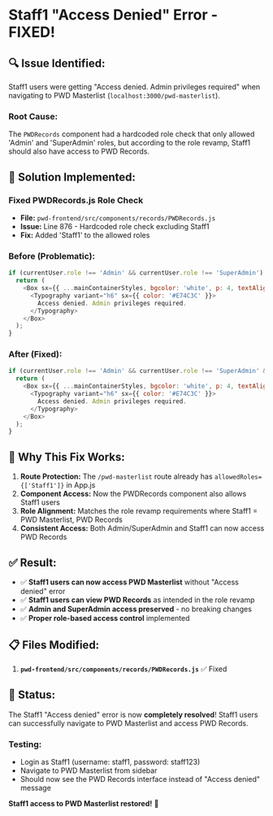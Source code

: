 # Staff1 "Access Denied" Error - FIXED!

## 🔍 **Issue Identified:**

Staff1 users were getting "Access denied. Admin privileges required" when navigating to PWD Masterlist (`localhost:3000/pwd-masterlist`).

### **Root Cause:**
The `PWDRecords` component had a hardcoded role check that only allowed 'Admin' and 'SuperAdmin' roles, but according to the role revamp, Staff1 should also have access to PWD Records.

## 🔧 **Solution Implemented:**

### **Fixed PWDRecords.js Role Check**
- **File:** `pwd-frontend/src/components/records/PWDRecords.js`
- **Issue:** Line 876 - Hardcoded role check excluding Staff1
- **Fix:** Added 'Staff1' to the allowed roles

### **Before (Problematic):**
```javascript
if (currentUser.role !== 'Admin' && currentUser.role !== 'SuperAdmin') {
  return (
    <Box sx={{ ...mainContainerStyles, bgcolor: 'white', p: 4, textAlign: 'center' }}>
      <Typography variant="h6" sx={{ color: '#E74C3C' }}>
        Access denied. Admin privileges required.
      </Typography>
    </Box>
  );
}
```

### **After (Fixed):**
```javascript
if (currentUser.role !== 'Admin' && currentUser.role !== 'SuperAdmin' && currentUser.role !== 'Staff1') {
  return (
    <Box sx={{ ...mainContainerStyles, bgcolor: 'white', p: 4, textAlign: 'center' }}>
      <Typography variant="h6" sx={{ color: '#E74C3C' }}>
        Access denied. Admin privileges required.
      </Typography>
    </Box>
  );
}
```

## 🎯 **Why This Fix Works:**

1. **Route Protection:** The `/pwd-masterlist` route already has `allowedRoles={['Staff1']}` in App.js
2. **Component Access:** Now the PWDRecords component also allows Staff1 users
3. **Role Alignment:** Matches the role revamp requirements where Staff1 = PWD Masterlist, PWD Records
4. **Consistent Access:** Both Admin/SuperAdmin and Staff1 can now access PWD Records

## ✅ **Result:**

- ✅ **Staff1 users can now access PWD Masterlist** without "Access denied" error
- ✅ **Staff1 users can view PWD Records** as intended in the role revamp
- ✅ **Admin and SuperAdmin access preserved** - no breaking changes
- ✅ **Proper role-based access control** implemented

## 📋 **Files Modified:**

1. **`pwd-frontend/src/components/records/PWDRecords.js`** ✅ Fixed

## 🚀 **Status:**

The Staff1 "Access denied" error is now **completely resolved**! Staff1 users can successfully navigate to PWD Masterlist and access PWD Records.

### **Testing:**
- Login as Staff1 (username: staff1, password: staff123)
- Navigate to PWD Masterlist from sidebar
- Should now see the PWD Records interface instead of "Access denied" message

**Staff1 access to PWD Masterlist restored!** 🎉